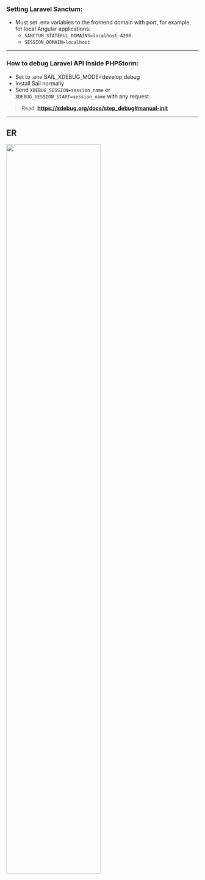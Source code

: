 ### Setting Laravel Sanctum:
* Must set .env variables to the frontend domain with port, for example, for local Angular applications:
  * `SANCTUM_STATEFUL_DOMAINS=localhost:4200`
  * `SESSION_DOMAIN=localhost`
---

### How to debug Laravel API inside PHPStorm:
* Set to .env SAIL_XDEBUG_MODE=develop,debug
* Install Sail normally
* Send `XDEBUG_SESSION=session_name` or `XDEBUG_SESSION_START=session_name` with any request
> Read: **https://xdebug.org/docs/step_debug#manual-init**

---
## ER
<a href="https://i.ibb.co/Bw4t2p7/intus-er.jpg" target="_blank"><img width="70%" src="https://i.ibb.co/Bw4t2p7/intus-er.jpg"></a>
